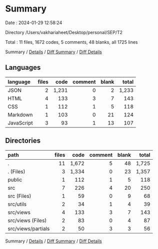 # Summary

Date : 2024-01-29 12:58:24

Directory /Users/vakhariaheet/Desktop/personal/SEP/T2

Total : 11 files,  1672 codes, 5 comments, 48 blanks, all 1725 lines

Summary / [Details](details.md) / [Diff Summary](diff.md) / [Diff Details](diff-details.md)

## Languages
| language | files | code | comment | blank | total |
| :--- | ---: | ---: | ---: | ---: | ---: |
| JSON | 2 | 1,231 | 0 | 2 | 1,233 |
| HTML | 4 | 133 | 3 | 7 | 143 |
| CSS | 1 | 112 | 1 | 5 | 118 |
| Markdown | 1 | 103 | 0 | 21 | 124 |
| JavaScript | 3 | 93 | 1 | 13 | 107 |

## Directories
| path | files | code | comment | blank | total |
| :--- | ---: | ---: | ---: | ---: | ---: |
| . | 11 | 1,672 | 5 | 48 | 1,725 |
| . (Files) | 3 | 1,334 | 0 | 23 | 1,357 |
| public | 1 | 112 | 1 | 5 | 118 |
| src | 7 | 226 | 4 | 20 | 250 |
| src (Files) | 1 | 59 | 0 | 9 | 68 |
| src/utils | 2 | 34 | 1 | 4 | 39 |
| src/views | 4 | 133 | 3 | 7 | 143 |
| src/views (Files) | 2 | 83 | 0 | 4 | 87 |
| src/views/partials | 2 | 50 | 3 | 3 | 56 |

Summary / [Details](details.md) / [Diff Summary](diff.md) / [Diff Details](diff-details.md)